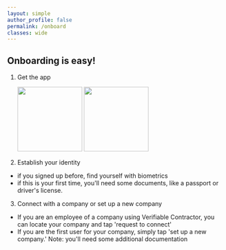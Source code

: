 ```yaml
---
layout: simple
author_profile: false
permalink: /onboard
classes: wide
---
```


## Onboarding is easy!

1. Get the app
    <div>
      <img src="/assets/images/apple-store.png" width="150px" />
      <img src="/assets/images/google-play.png" width="150px" />
    </div>

2. Establish your identity
  * if you signed up before, find yourself with biometrics
  * if this is your first time, you'll need some documents, like a passport
    or driver's license.

3. Connect with a company or set up a new company
  * If you are an employee of a company using Verifiable Contractor, you
    can locate your company and tap 'request to connect'
  * If you are the first user for your company, simply tap 'set up a new company.'
    Note: you'll need some additional documentation

